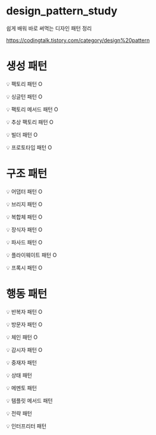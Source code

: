 # design_pattern_study
쉽게 배워 바로 써먹는 디자인 패턴 정리

https://codingtalk.tistory.com/category/design%20pattern

# 생성 패턴    
💡 팩토리 패턴 O

💡 싱글턴 패턴  O 

💡 팩토리 메서드 패턴 O

💡 추상 팩토리 패턴 O 

💡 빌더 패턴 O

💡 프로토타입 패턴 O   

# 구조 패턴
💡 어댑터 패턴   O 

💡 브리지 패턴   O

💡 복합체 패턴   O   

💡 장식자 패턴   O  

💡 파사드 패턴   O  

💡 플라이웨이트 패턴   O  

💡 프록시 패턴    O    

# 행동 패턴   
💡 반복자 패턴    O 

💡 방문자 패턴   O 

💡 체인 패턴   O     

💡 감시자 패턴  O    

💡 중재자 패턴     

💡 상태 패턴       

💡 메멘토 패턴       

💡 템플릿 메서드 패턴    

💡 전략 패턴    

💡 인터프리터 패턴   

